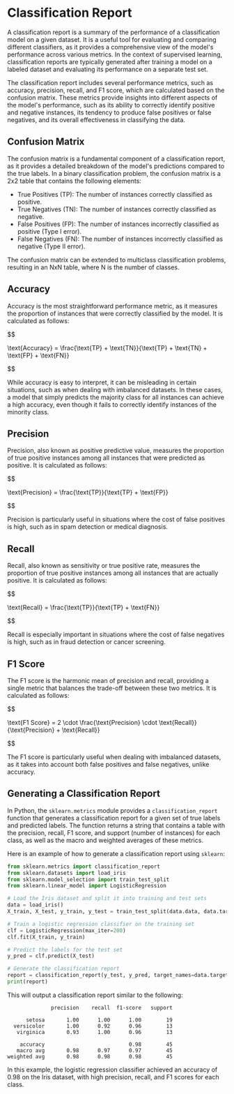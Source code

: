 # Classification Report

A classification report is a summary of the performance of a classification model on a given dataset. It is a useful tool for evaluating and comparing different classifiers, as it provides a comprehensive view of the model's performance across various metrics. In the context of supervised learning, classification reports are typically generated after training a model on a labeled dataset and evaluating its performance on a separate test set.

The classification report includes several performance metrics, such as accuracy, precision, recall, and F1 score, which are calculated based on the confusion matrix. These metrics provide insights into different aspects of the model's performance, such as its ability to correctly identify positive and negative instances, its tendency to produce false positives or false negatives, and its overall effectiveness in classifying the data.

## Confusion Matrix

The confusion matrix is a fundamental component of a classification report, as it provides a detailed breakdown of the model's predictions compared to the true labels. In a binary classification problem, the confusion matrix is a 2x2 table that contains the following elements:

- True Positives (TP): The number of instances correctly classified as positive.
- True Negatives (TN): The number of instances correctly classified as negative.
- False Positives (FP): The number of instances incorrectly classified as positive (Type I error).
- False Negatives (FN): The number of instances incorrectly classified as negative (Type II error).

The confusion matrix can be extended to multiclass classification problems, resulting in an NxN table, where N is the number of classes.

## Accuracy

Accuracy is the most straightforward performance metric, as it measures the proportion of instances that were correctly classified by the model. It is calculated as follows:


$$

\text{Accuracy} = \frac{\text{TP} + \text{TN}}{\text{TP} + \text{TN} + \text{FP} + \text{FN}}

$$


While accuracy is easy to interpret, it can be misleading in certain situations, such as when dealing with imbalanced datasets. In these cases, a model that simply predicts the majority class for all instances can achieve a high accuracy, even though it fails to correctly identify instances of the minority class.

## Precision

Precision, also known as positive predictive value, measures the proportion of true positive instances among all instances that were predicted as positive. It is calculated as follows:


$$

\text{Precision} = \frac{\text{TP}}{\text{TP} + \text{FP}}

$$


Precision is particularly useful in situations where the cost of false positives is high, such as in spam detection or medical diagnosis.

## Recall

Recall, also known as sensitivity or true positive rate, measures the proportion of true positive instances among all instances that are actually positive. It is calculated as follows:


$$

\text{Recall} = \frac{\text{TP}}{\text{TP} + \text{FN}}

$$


Recall is especially important in situations where the cost of false negatives is high, such as in fraud detection or cancer screening.

## F1 Score

The F1 score is the harmonic mean of precision and recall, providing a single metric that balances the trade-off between these two metrics. It is calculated as follows:


$$

\text{F1 Score} = 2 \cdot \frac{\text{Precision} \cdot \text{Recall}}{\text{Precision} + \text{Recall}}

$$


The F1 score is particularly useful when dealing with imbalanced datasets, as it takes into account both false positives and false negatives, unlike accuracy.

## Generating a Classification Report

In Python, the `sklearn.metrics` module provides a `classification_report` function that generates a classification report for a given set of true labels and predicted labels. The function returns a string that contains a table with the precision, recall, F1 score, and support (number of instances) for each class, as well as the macro and weighted averages of these metrics.

Here is an example of how to generate a classification report using `sklearn`:

```python
from sklearn.metrics import classification_report
from sklearn.datasets import load_iris
from sklearn.model_selection import train_test_split
from sklearn.linear_model import LogisticRegression

# Load the Iris dataset and split it into training and test sets
data = load_iris()
X_train, X_test, y_train, y_test = train_test_split(data.data, data.target, test_size=0.3, random_state=42)

# Train a logistic regression classifier on the training set
clf = LogisticRegression(max_iter=200)
clf.fit(X_train, y_train)

# Predict the labels for the test set
y_pred = clf.predict(X_test)

# Generate the classification report
report = classification_report(y_test, y_pred, target_names=data.target_names)
print(report)
```

This will output a classification report similar to the following:

```
              precision    recall  f1-score   support

      setosa       1.00      1.00      1.00        19
  versicolor       1.00      0.92      0.96        13
   virginica       0.93      1.00      0.96        13

    accuracy                           0.98        45
   macro avg       0.98      0.97      0.97        45
weighted avg       0.98      0.98      0.98        45
```

In this example, the logistic regression classifier achieved an accuracy of 0.98 on the Iris dataset, with high precision, recall, and F1 scores for each class.
